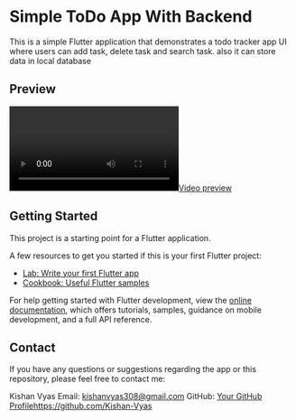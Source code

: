 # Simple ToDo App With Backend

This is a simple Flutter application that demonstrates a todo tracker app UI where users can add task, delete task and search task. also it can store data in local database

## Preview 
[![Video preview](Screenrecorder-2024-01-09-22-41-53-579.mp4)](Screenrecorder-2024-01-09-22-41-53-579.mp4)


## Getting Started

This project is a starting point for a Flutter application.

A few resources to get you started if this is your first Flutter project:

- [Lab: Write your first Flutter app](https://docs.flutter.dev/get-started/codelab)
- [Cookbook: Useful Flutter samples](https://docs.flutter.dev/cookbook)

For help getting started with Flutter development, view the
[online documentation](https://docs.flutter.dev/), which offers tutorials,
samples, guidance on mobile development, and a full API reference.

## Contact

If you have any questions or suggestions regarding the app or this repository, please feel free to contact me:

Kishan Vyas
Email: kishanvyas308@gmail.com
GitHub: [Your GitHub Profile](https://github.com/Kishan-Vyas)https://github.com/Kishan-Vyas
